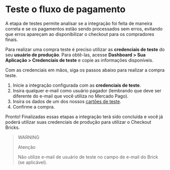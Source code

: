 # Teste o fluxo de pagamento

A etapa de testes permite analisar se a integração foi feita de maneira correta e se os pagamentos estão sendo processados sem erros, evitando que erros apareçam ao disponibilizar o checkout para os compradores finais.

Para realizar uma compra teste é preciso utilizar as **credenciais de teste** do seu **usuário de produção**. Para obtê-las, acesse **Dashboard > Sua Aplicação > Credenciais de teste** e copie as informações disponíveis.

Com as credenciais em mãos, siga os passos abaixo para realizar a compra teste.

1. Inicie a integração configurada com as **credenciais de teste**.
2. Insira qualquer e-mail como usuário pagador (lembrando que deve ser diferente do e-mail que você utiliza no Mercado Pago).
4. Insira os dados de um dos nossos [cartões de teste](/developers/pt/guides/additional-content/testing/test-cards).
3. Confirme a compra.

Pronto! Finalizadas essas etapas a integração terá sido concluída e você já poderá utilizar suas credenciais de produção para utilizar o Checkout Bricks.

> WARNING
>
> Atenção
>
> Não utilize e-mail de usuário de teste no campo de e-mail do Brick (se aplicável).